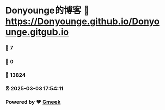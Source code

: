 # Donyounge的博客 :link: https://Donyounge.github.io/Donyounge.gitgub.io 
### :page_facing_up: [7](https://Donyounge.github.io/Donyounge.gitgub.io/tag.html) 
### :speech_balloon: 0 
### :hibiscus: 13824 
### :alarm_clock: 2025-03-03 17:54:11 
### Powered by :heart: [Gmeek](https://github.com/Meekdai/Gmeek)
